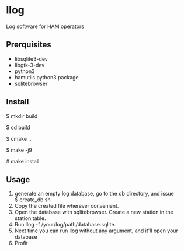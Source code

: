 # llog
Log software for HAM operators

## Prerquisites

* libsqlite3-dev
* libgtk-3-dev
* python3
* hamutils python3 package
* sqlitebrowser

## Install

\$ mkdir build

\$ cd build

\$ cmake ..

\$ make -j9

\# make install

## Usage

1. generate an empty log database, go to the db directory, and issue \
    \$ create_db.sh
2. Copy the created file wherever convenient.
3. Open the database with sqlitebrowser. Create a new station in the station table.
4. Run llog -f /your/log/path/database.sqlite.
5. Next time you can run llog without any argument, and it'll open your database
6. Profit
